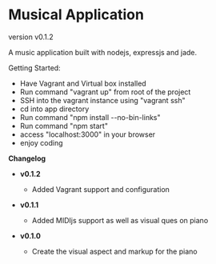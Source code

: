 Musical Application
==================

version v0.1.2

A music application built with nodejs, expressjs and jade.

Getting Started:

- Have Vagrant and Virtual box installed
- Run command "vagrant up" from root of the project
- SSH into the vagrant instance using "vagrant ssh"
- cd into app directory 
- Run command "npm install --no-bin-links"
- Run command "npm start"
- access "localhost:3000" in your browser
- enjoy coding

**Changelog**

- **v0.1.2**
  - Added Vagrant support and configuration

- **v0.1.1**
  - Added MIDIjs support as well as visual ques on piano

- **v0.1.0**
  - Create the visual aspect and markup for the piano
  

